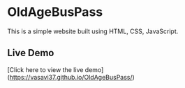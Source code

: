 # OldAgeBusPass
This is a simple website built using HTML, CSS, JavaScript.

## Live Demo
[Click here to view the live demo]
(https://vasavi37.github.io/OldAgeBusPass/)
